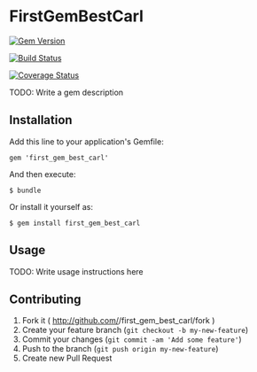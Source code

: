 # FirstGemBestCarl

[![Gem Version](https://badge.fury.io/rb/first_gem_best_carl.png)](http://badge.fury.io/rb/first_gem_best_carl)

[![Build Status](https://travis-ci.org/prurph/first_gem_best_carl.png?branch=master)](https://travis-ci.org/prurph/first_gem_best_carl)

[![Coverage Status](https://coveralls.io/repos/prurph/first_gem_best_carl/badge.png)](https://coveralls.io/r/prurph/first_gem_best_carl)

TODO: Write a gem description

## Installation

Add this line to your application's Gemfile:

    gem 'first_gem_best_carl'

And then execute:

    $ bundle

Or install it yourself as:

    $ gem install first_gem_best_carl

## Usage

TODO: Write usage instructions here

## Contributing

1. Fork it ( http://github.com/<my-github-username>/first_gem_best_carl/fork )
2. Create your feature branch (`git checkout -b my-new-feature`)
3. Commit your changes (`git commit -am 'Add some feature'`)
4. Push to the branch (`git push origin my-new-feature`)
5. Create new Pull Request
